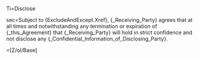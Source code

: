 Ti=Disclose

sec=Subject to {ExcludeAndExcept.Xref}, {_Receiving_Party} agrees that at all times and notwithstanding any termination or expiration of {_this_Agreement} that {_Receiving_Party} will hold in strict confidence and not disclose any {_Confidential_Information_of_Disclosing_Party}.

=[Z/ol/Base]
